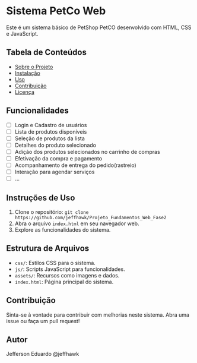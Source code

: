 # Sistema PetCo Web

Este é um sistema básico de PetShop PetCO desenvolvido com HTML, CSS e JavaScript.

## Tabela de Conteúdos

- [Sobre o Projeto](#sobre-o-projeto)
- [Instalação](#instalação)
- [Uso](#uso)
- [Contribuição](#contribuição)
- [Licença](#licença)

## Funcionalidades

- [ ] Login e Cadastro de usuários
- [ ] Lista de produtos disponíveis
- [ ] Seleção de produtos da lista
- [ ] Detalhes do produto selecionado
- [ ] Adição dos produtos selecionados no carrinho de compras
- [ ] Efetivação da compra e pagamento
- [ ] Acompanhamento de entrega do pedido(rastreio)
- [ ] Interação para agendar serviços
- [ ] ...

## Instruções de Uso

1. Clone o repositório: `git clone https://github.com/jeffhawk/Projeto_Fundamentos_Web_Fase2`
2. Abra o arquivo `index.html` em seu navegador web.
3. Explore as funcionalidades do sistema.

## Estrutura de Arquivos

- `css/`: Estilos CSS para o sistema.
- `js/`: Scripts JavaScript para funcionalidades.
- `assets/`: Recursos como imagens e dados.
- `index.html`: Página principal do sistema.

## Contribuição

Sinta-se à vontade para contribuir com melhorias neste sistema. Abra uma issue ou faça um pull request!

## Autor

Jefferson Eduardo @jeffhawk
